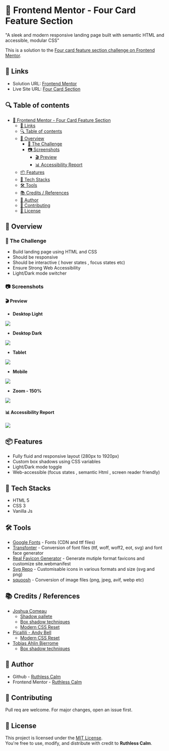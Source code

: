 # 🚀 Frontend Mentor - Four Card Feature Section
"A sleek and modern responsive landing page built with semantic HTML and accessible, modular CSS"

This is a solution to the [Four card feature section challenge on Frontend Mentor](https://www.frontendmentor.io/challenges/four-card-feature-section-weK1eFYK).

## 🔗 Links 
- Solution URL: [Frontend Mentor]()
- Live Site URL: [Four Card Section]()

## 🔍 Table of contents

- [🚀 Frontend Mentor - Four Card Feature Section](#-frontend-mentor---four-card-feature-section)
  - [🔗 Links](#-links)
  - [🔍 Table of contents](#-table-of-contents)
  - [📔 Overview](#-overview)
    - [🎯 The Challenge](#-the-challenge)
    - [📷 Screenshots](#-screenshots)
      - [🎬 Preview](#-preview)
      - [📊 Accessibility Report](#-accessibility-report)
  - [📦 Features](#-features)
  - [📌 Tech Stacks](#-tech-stacks)
  - [🛠️ Tools](#️-tools)
  - [📚 Credits /  References](#-credits---references)
  - [👤 Author](#-author)
  - [🤝 Contributing](#-contributing)
  - [📄 License](#-license)
    

## 📔 Overview

### 🎯 The Challenge

- Build landing page using HTML and CSS
- Should be responsive
- Should be interactive ( hover states , focus states etc)
- Ensure Strong Web Accessibility
- Light/Dark mode switcher

### 📷 Screenshots

#### 🎬 Preview

- **Desktop Light** 

![](screenshots/desktop-light.webp)

- **Desktop Dark** 

![](screenshots/desktop-dark.webp)

- **Tablet** 

![](screenshots/tablet-light.webp)

- **Mobile** 

![](screenshots/mobile-light.webp)

- **Zoom - 150%**

![](screenshots/zoom.webp)

#### 📊 Accessibility Report

![](screenshots/accessibility.webp)

## 📦 Features

- Fully fluid and responsive layout (280px to 1920px)
- Custom box shadows using CSS variables
- Light/Dark mode toggle
- Web-accessible (focus states , semantic Html , screen reader friendly)

## 📌 Tech Stacks

- HTML 5
- CSS 3
- Vanilla Js

## 🛠️ Tools

- [Google Fonts](https://fonts.google.com/?preview.text=Nature) - Fonts (CDN and ttf files)
- [Transfonter](https://transfonter.org/) - Conversion of font files (ttf, woff, woff2, eot, svg) and font face generator
- [Real Favicon Generator](https://realfavicongenerator.net) - Generate mutiple format favicons and customize site.webmanifest
- [Svg Repo](https://www.svgrepo.com/) - Customisable icons in various formats and size (svg and png)
- [squoosh](https://squoosh.app/) - Conversion of image files (png, jpeg, avif, webp etc)

## 📚 Credits /  References

- [Joshua Comeau](https://www.joshwcomeau.com/)
    - [Shadow pallete](https://www.joshwcomeau.com/shadow-palette/)
    - [Box shadow techniques](https://www.joshwcomeau.com/css/designing-shadows/)
    - [Modern CSS Reset](https://www.joshwcomeau.com/css/custom-css-reset/)
- [Picallili - Andy Bell](https://piccalil.li/author/andy-bell/)
    - [Modern CSS Reset](https://piccalil.li/blog/a-more-modern-css-reset/)
- [Tobias Ahlin Bjerrome](https://tobiasahlin.com/)
    - [Box shadow techniques](https://tobiasahlin.com/blog/layered-smooth-box-shadows/)

## 👤 Author

- Github - [Ruthless Calm](https://github.com/ruthless-calm)
- Frontend Mentor - [Ruthless Calm](https://www.frontendmentor.io/profile/ruthless-calm)

## 🤝 Contributing

Pull req are welcome. For major changes, open an issue first.

## 📄 License

This project is licensed under the [MIT License](../LICENSE).  
You're free to use, modify, and distribute with credit to **Ruthless Calm**.
